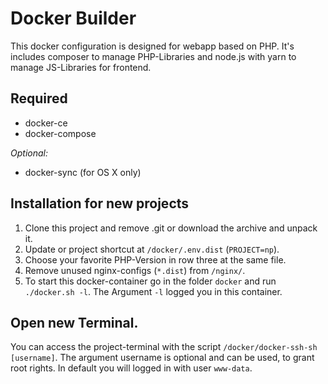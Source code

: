 # Docker Builder

This docker configuration is designed for webapp based on PHP. It's includes composer to manage PHP-Libraries and node.js with yarn to manage JS-Libraries for frontend.

## Required

- docker-ce
- docker-compose

_Optional:_

- docker-sync (for OS X only)

## Installation for new projects

1. Clone this project and remove .git or download the archive and unpack it.
2. Update or project shortcut at `/docker/.env.dist` (`PROJECT=np`).
3. Choose your favorite PHP-Version in row three at the same file.
4. Remove unused nginx-configs (`*.dist`) from `/nginx/`.
5. To start this docker-container go in the folder `docker` and run `./docker.sh -l`. The Argument `-l` logged you in this container.

## Open new Terminal.

You can access the project-terminal with the script `/docker/docker-ssh-sh [username]`. The argument username is optional and can be used, to grant root rights. In default you will logged in with user `www-data`.  
